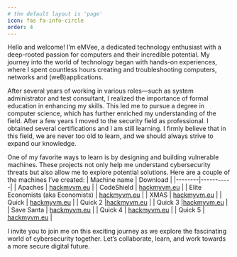 ```yaml
---
# the default layout is 'page'
icon: fas fa-info-circle
order: 4
---
```


Hello and welcome! I’m eMVee, a dedicated technology enthusiast with a deep-rooted passion for computers and their incredible potential. My journey into the world of technology began with hands-on experiences, where I spent countless hours creating and troubleshooting computers, networks and (weB)applications.

After several years of working in various roles—such as system administrator and test consultant, I realized the importance of formal education in enhancing my skills. This led me to pursue a degree in computer science, which has further enriched my understanding of the field. After a few years I moved to the security field as professional. I obtained several certifications and I am still learning. I firmly believe that in this field, we are never too old to learn, and we should always strive to expand our knowledge.

One of my favorite ways to learn is by designing and building vulnerable machines. These projects not only help me understand cybersecurity threats but also allow me to explore potential solutions. Here are a couple of the machines I’ve created:
| Machine name | Download |
|--------|-----------|
| Apaches | [hackmyvm.eu](https://downloads.hackmyvm.eu/apaches.zip) |
| CodeShield | [hackmyvm.eu](https://downloads.hackmyvm.eu/codeshield.zip) |
| Elite Economists (aka Economists) | [hackmyvm.eu](https://downloads.hackmyvm.eu/economists.zip) |
| XMAS | [hackmyvm.eu](https://downloads.hackmyvm.eu/xmas.zip) |
| Quick | [hackmyvm.eu](https://downloads.hackmyvm.eu/quick.zip) |
| Quick 2 |[hackmyvm.eu](https://downloads.hackmyvm.eu/quick2.zip) |
| Quick 3 |[hackmyvm.eu](https://downloads.hackmyvm.eu/quick3.zip) |
| Save Santa | [hackmyvm.eu](https://downloads.hackmyvm.eu/savesanta.zip) |
| Quick 4 | [hackmyvm.eu](https://downloads.hackmyvm.eu/quick4.zip) |
| Quick 5 | [hackmyvm.eu](https://downloads.hackmyvm.eu/quick5.zip) |

I invite you to join me on this exciting journey as we explore the fascinating world of cybersecurity together. Let’s collaborate, learn, and work towards a more secure digital future.

